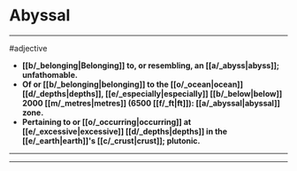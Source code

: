 # Abyssal
---
#adjective
- **[[b/_belonging|Belonging]] to, or resembling, an [[a/_abyss|abyss]]; unfathomable.**
- **Of or [[b/_belonging|belonging]] to the [[o/_ocean|ocean]] [[d/_depths|depths]], [[e/_especially|especially]] [[b/_below|below]] 2000 [[m/_metres|metres]] (6500 [[f/_ft|ft]]): [[a/_abyssal|abyssal]] zone.**
- **Pertaining to or [[o/_occurring|occurring]] at [[e/_excessive|excessive]] [[d/_depths|depths]] in the [[e/_earth|earth]]'s [[c/_crust|crust]]; plutonic.**
---
---
